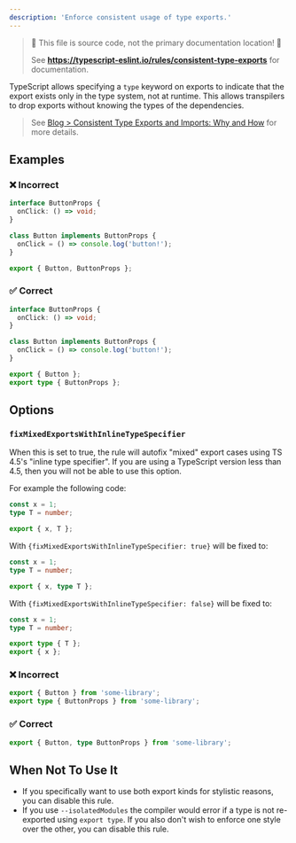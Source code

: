 ```yaml
---
description: 'Enforce consistent usage of type exports.'
---
```


> 🛑 This file is source code, not the primary documentation location! 🛑
>
> See **https://typescript-eslint.io/rules/consistent-type-exports** for documentation.

TypeScript allows specifying a `type` keyword on exports to indicate that the export exists only in the type system, not at runtime.
This allows transpilers to drop exports without knowing the types of the dependencies.

> See [Blog > Consistent Type Exports and Imports: Why and How](/blog/consistent-type-exports-and-imports-why-and-how) for more details.

## Examples

<!--tabs-->

### ❌ Incorrect

```ts
interface ButtonProps {
  onClick: () => void;
}

class Button implements ButtonProps {
  onClick = () => console.log('button!');
}

export { Button, ButtonProps };
```

### ✅ Correct

```ts
interface ButtonProps {
  onClick: () => void;
}

class Button implements ButtonProps {
  onClick = () => console.log('button!');
}

export { Button };
export type { ButtonProps };
```

## Options

### `fixMixedExportsWithInlineTypeSpecifier`

When this is set to true, the rule will autofix "mixed" export cases using TS 4.5's "inline type specifier".
If you are using a TypeScript version less than 4.5, then you will not be able to use this option.

For example the following code:

```ts
const x = 1;
type T = number;

export { x, T };
```

With `{fixMixedExportsWithInlineTypeSpecifier: true}` will be fixed to:

```ts
const x = 1;
type T = number;

export { x, type T };
```

With `{fixMixedExportsWithInlineTypeSpecifier: false}` will be fixed to:

```ts
const x = 1;
type T = number;

export type { T };
export { x };
```

<!--tabs-->

### ❌ Incorrect

```ts
export { Button } from 'some-library';
export type { ButtonProps } from 'some-library';
```

### ✅ Correct

```ts
export { Button, type ButtonProps } from 'some-library';
```

## When Not To Use It

- If you specifically want to use both export kinds for stylistic reasons, you can disable this rule.
- If you use `--isolatedModules` the compiler would error if a type is not re-exported using `export type`. If you also don't wish to enforce one style over the other, you can disable this rule.
